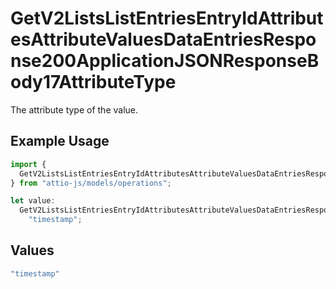 # GetV2ListsListEntriesEntryIdAttributesAttributeValuesDataEntriesResponse200ApplicationJSONResponseBody17AttributeType

The attribute type of the value.

## Example Usage

```typescript
import {
  GetV2ListsListEntriesEntryIdAttributesAttributeValuesDataEntriesResponse200ApplicationJSONResponseBody17AttributeType,
} from "attio-js/models/operations";

let value:
  GetV2ListsListEntriesEntryIdAttributesAttributeValuesDataEntriesResponse200ApplicationJSONResponseBody17AttributeType =
    "timestamp";
```

## Values

```typescript
"timestamp"
```